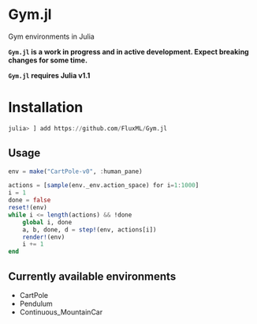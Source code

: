 # Gym.jl
Gym environments in Julia

**`Gym.jl` is a work in progress and in active development. Expect breaking changes for some time.**

**`Gym.jl` requires Julia v1.1**

# Installation
```julia
julia> ] add https://github.com/FluxML/Gym.jl
```

## Usage

```julia
env = make("CartPole-v0", :human_pane)

actions = [sample(env._env.action_space) for i=1:1000]
i = 1
done = false
reset!(env)
while i <= length(actions) && !done
    global i, done
    a, b, done, d = step!(env, actions[i])
    render!(env)
    i += 1
end
```
## Currently available environments
* CartPole
* Pendulum
* Continuous_MountainCar
